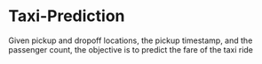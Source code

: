 # Taxi-Prediction
Given pickup and dropoff locations, the pickup timestamp, and the passenger count, the objective is to predict the fare of the taxi ride
